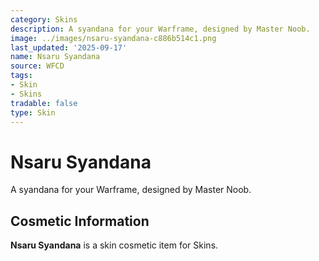 ```yaml
---
category: Skins
description: A syandana for your Warframe, designed by Master Noob.
image: ../images/nsaru-syandana-c886b514c1.png
last_updated: '2025-09-17'
name: Nsaru Syandana
source: WFCD
tags:
- Skin
- Skins
tradable: false
type: Skin
---
```


# Nsaru Syandana

A syandana for your Warframe, designed by Master Noob.

## Cosmetic Information

**Nsaru Syandana** is a skin cosmetic item for Skins.


